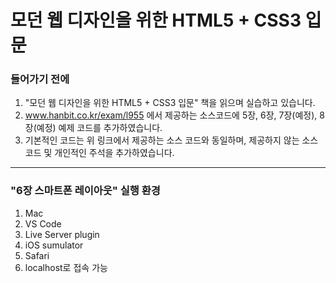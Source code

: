 # 모던 웹 디자인을 위한 HTML5 + CSS3 입문

### 들어가기 전에
1. "모던 웹 디자인을 위한 HTML5 + CSS3 입문" 책을 읽으며 실습하고 있습니다. 
1. www.hanbit.co.kr/exam/l955 에서 제공하는 소스코드에 5장, 6장, 7장(예정), 8장(예정) 예제 코드를 추가하였습니다.
1. 기본적인 코드는 위 링크에서 제공하는 소스 코드와 동일하며, 제공하지 않는 소스 코드 및 개인적인 주석을 추가하였습니다.

***

### "6장 스마트폰 레이아웃" 실행 환경
1. Mac
1. VS Code
1. Live Server plugin
1. iOS sumulator
1. Safari
1. localhost로 접속 가능
